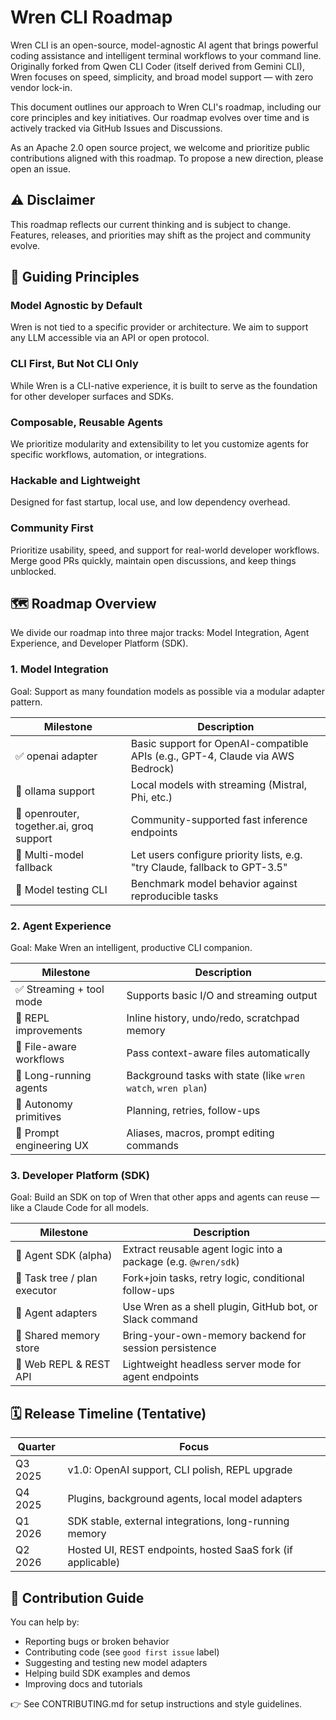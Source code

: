 # Wren CLI Roadmap

Wren CLI is an open-source, model-agnostic AI agent that brings powerful coding assistance and intelligent terminal workflows to your command line. Originally forked from Qwen CLI Coder (itself derived from Gemini CLI), Wren focuses on speed, simplicity, and broad model support — with zero vendor lock-in.

This document outlines our approach to Wren CLI's roadmap, including our core principles and key initiatives. Our roadmap evolves over time and is actively tracked via GitHub Issues and Discussions.

As an Apache 2.0 open source project, we welcome and prioritize public contributions aligned with this roadmap. To propose a new direction, please open an issue.

## ⚠️ Disclaimer

This roadmap reflects our current thinking and is subject to change. Features, releases, and priorities may shift as the project and community evolve.

## 🎯 Guiding Principles

### Model Agnostic by Default
Wren is not tied to a specific provider or architecture. We aim to support any LLM accessible via an API or open protocol.

### CLI First, But Not CLI Only
While Wren is a CLI-native experience, it is built to serve as the foundation for other developer surfaces and SDKs.

### Composable, Reusable Agents
We prioritize modularity and extensibility to let you customize agents for specific workflows, automation, or integrations.

### Hackable and Lightweight
Designed for fast startup, local use, and low dependency overhead.

### Community First
Prioritize usability, speed, and support for real-world developer workflows. Merge good PRs quickly, maintain open discussions, and keep things unblocked.

## 🗺️ Roadmap Overview

We divide our roadmap into three major tracks: Model Integration, Agent Experience, and Developer Platform (SDK).

### 1. Model Integration

Goal: Support as many foundation models as possible via a modular adapter pattern.

| Milestone | Description |
|-----------|-------------|
| ✅ openai adapter | Basic support for OpenAI-compatible APIs (e.g., GPT-4, Claude via AWS Bedrock) |
| 🔲 ollama support | Local models with streaming (Mistral, Phi, etc.) |
| 🔲 openrouter, together.ai, groq support | Community-supported fast inference endpoints |
| 🔲 Multi-model fallback | Let users configure priority lists, e.g. "try Claude, fallback to GPT-3.5" |
| 🔲 Model testing CLI | Benchmark model behavior against reproducible tasks |

### 2. Agent Experience

Goal: Make Wren an intelligent, productive CLI companion.

| Milestone | Description |
|-----------|-------------|
| ✅ Streaming + tool mode | Supports basic I/O and streaming output |
| 🔲 REPL improvements | Inline history, undo/redo, scratchpad memory |
| 🔲 File-aware workflows | Pass context-aware files automatically |
| 🔲 Long-running agents | Background tasks with state (like `wren watch`, `wren plan`) |
| 🔲 Autonomy primitives | Planning, retries, follow-ups |
| 🔲 Prompt engineering UX | Aliases, macros, prompt editing commands |

### 3. Developer Platform (SDK)

Goal: Build an SDK on top of Wren that other apps and agents can reuse — like a Claude Code for all models.

| Milestone | Description |
|-----------|-------------|
| 🔲 Agent SDK (alpha) | Extract reusable agent logic into a package (e.g. `@wren/sdk`) |
| 🔲 Task tree / plan executor | Fork+join tasks, retry logic, conditional follow-ups |
| 🔲 Agent adapters | Use Wren as a shell plugin, GitHub bot, or Slack command |
| 🔲 Shared memory store | Bring-your-own-memory backend for session persistence |
| 🔲 Web REPL & REST API | Lightweight headless server mode for agent endpoints |

## 🗓️ Release Timeline (Tentative)

| Quarter | Focus |
|---------|-------|
| Q3 2025 | v1.0: OpenAI support, CLI polish, REPL upgrade |
| Q4 2025 | Plugins, background agents, local model adapters |
| Q1 2026 | SDK stable, external integrations, long-running memory |
| Q2 2026 | Hosted UI, REST endpoints, hosted SaaS fork (if applicable) |

## 🤝 Contribution Guide

You can help by:

- Reporting bugs or broken behavior
- Contributing code (see `good first issue` label)
- Suggesting and testing new model adapters
- Helping build SDK examples and demos
- Improving docs and tutorials

👉 See CONTRIBUTING.md for setup instructions and style guidelines.
